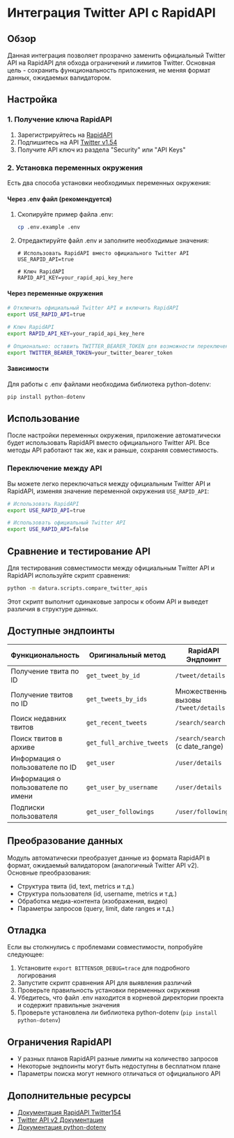 # Интеграция Twitter API с RapidAPI

## Обзор

Данная интеграция позволяет прозрачно заменить официальный Twitter API на RapidAPI для обхода ограничений и лимитов Twitter. Основная цель - сохранить функциональность приложения, не меняя формат данных, ожидаемых валидатором.

## Настройка

### 1. Получение ключа RapidAPI

1. Зарегистрируйтесь на [RapidAPI](https://rapidapi.com/)
2. Подпишитесь на API [Twitter v1.54](https://rapidapi.com/omarmhaimdat/api/twitter154)
3. Получите API ключ из раздела "Security" или "API Keys"

### 2. Установка переменных окружения

Есть два способа установки необходимых переменных окружения:

#### Через .env файл (рекомендуется)

1. Скопируйте пример файла .env:
   ```bash
   cp .env.example .env
   ```

2. Отредактируйте файл .env и заполните необходимые значения:
   ```
   # Использовать RapidAPI вместо официального Twitter API
   USE_RAPID_API=true
   
   # Ключ RapidAPI
   RAPID_API_KEY=your_rapid_api_key_here
   ```

#### Через переменные окружения

```bash
# Отключить официальный Twitter API и включить RapidAPI
export USE_RAPID_API=true

# Ключ RapidAPI
export RAPID_API_KEY=your_rapid_api_key_here

# Опционально: оставить TWITTER_BEARER_TOKEN для возможности переключения
export TWITTER_BEARER_TOKEN=your_twitter_bearer_token
```

#### Зависимости

Для работы с .env файлами необходима библиотека python-dotenv:

```bash
pip install python-dotenv
```

## Использование

После настройки переменных окружения, приложение автоматически будет использовать RapidAPI вместо официального Twitter API. Все методы API работают так же, как и раньше, сохраняя совместимость.

### Переключение между API

Вы можете легко переключаться между официальным Twitter API и RapidAPI, изменяя значение переменной окружения `USE_RAPID_API`:

```bash
# Использовать RapidAPI
export USE_RAPID_API=true

# Использовать официальный Twitter API
export USE_RAPID_API=false
```

## Сравнение и тестирование API

Для тестирования совместимости между официальным Twitter API и RapidAPI используйте скрипт сравнения:

```bash
python -m datura.scripts.compare_twitter_apis
```

Этот скрипт выполнит одинаковые запросы к обоим API и выведет различия в структуре данных.

## Доступные эндпоинты

| Функциональность | Оригинальный метод | RapidAPI Эндпоинт |
|------------------|------------------------|-----------------------|
| Получение твита по ID | `get_tweet_by_id` | `/tweet/details` |
| Получение твитов по ID | `get_tweets_by_ids` | Множественные вызовы `/tweet/details` |
| Поиск недавних твитов | `get_recent_tweets` | `/search/search` |
| Поиск твитов в архиве | `get_full_archive_tweets` | `/search/search` (с date_range) |
| Информация о пользователе по ID | `get_user` | `/user/details` |
| Информация о пользователе по имени | `get_user_by_username` | `/user/details` |
| Подписки пользователя | `get_user_followings` | `/user/following` |

## Преобразование данных

Модуль автоматически преобразует данные из формата RapidAPI в формат, ожидаемый валидатором (аналогичный Twitter API v2). Основные преобразования:

- Структура твита (id, text, metrics и т.д.)
- Структура пользователя (id, username, metrics и т.д.)
- Обработка медиа-контента (изображения, видео)
- Параметры запросов (query, limit, date ranges и т.д.)

## Отладка

Если вы столкнулись с проблемами совместимости, попробуйте следующее:

1. Установите `export BITTENSOR_DEBUG=trace` для подробного логирования
2. Запустите скрипт сравнения API для выявления различий
3. Проверьте правильность установки переменных окружения
4. Убедитесь, что файл .env находится в корневой директории проекта и содержит правильные значения
5. Проверьте установлена ли библиотека python-dotenv (`pip install python-dotenv`)

## Ограничения RapidAPI

- У разных планов RapidAPI разные лимиты на количество запросов
- Некоторые эндпоинты могут быть недоступны в бесплатном плане
- Параметры поиска могут немного отличаться от официального API

## Дополнительные ресурсы

- [Документация RapidAPI Twitter154](https://rapidapi.com/omarmhaimdat/api/twitter154/details)
- [Twitter API v2 Документация](https://developer.twitter.com/en/docs/twitter-api/data-dictionary/introduction)
- [Документация python-dotenv](https://github.com/theskumar/python-dotenv)
